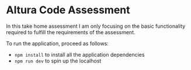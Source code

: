 # Altura Code Assessment

In this take home assessment I am only focusing on the basic functionality required to fulfill the requirements of the assessment.

To run the application, proceed as follows:
- `npm install` to install all the application dependencies
- `npm run dev` to spin up the localhost
